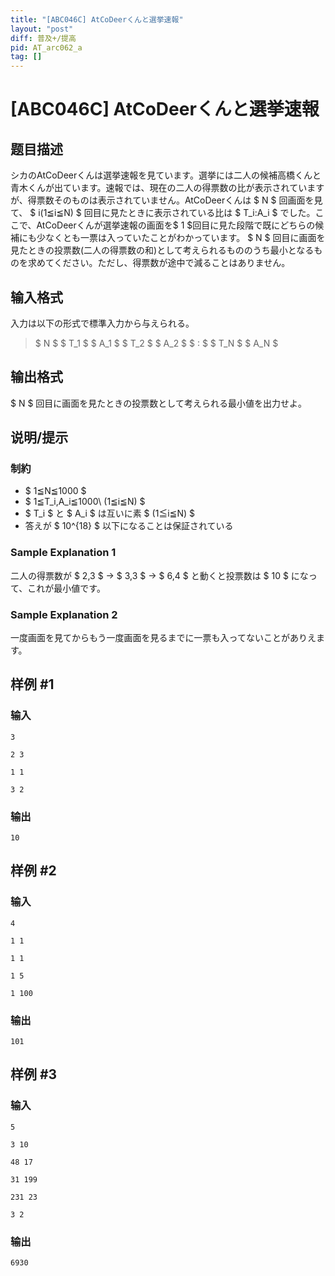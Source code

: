 ```yaml
---
title: "[ABC046C] AtCoDeerくんと選挙速報"
layout: "post"
diff: 普及+/提高
pid: AT_arc062_a
tag: []
---
```


# [ABC046C] AtCoDeerくんと選挙速報

## 题目描述

[problemUrl]: https://atcoder.jp/contests/abc046/tasks/arc062_a

シカのAtCoDeerくんは選挙速報を見ています。選挙には二人の候補高橋くんと青木くんが出ています。速報では、現在の二人の得票数の比が表示されていますが、得票数そのものは表示されていません。AtCoDeerくんは $ N $ 回画面を見て、 $ i(1≦i≦N) $ 回目に見たときに表示されている比は $ T_i:A_i $ でした。ここで、AtCoDeerくんが選挙速報の画面を$ 1 $回目に見た段階で既にどちらの候補にも少なくとも一票は入っていたことがわかっています。 $ N $ 回目に画面を見たときの投票数(二人の得票数の和)として考えられるもののうち最小となるものを求めてください。ただし、得票数が途中で減ることはありません。

## 输入格式

入力は以下の形式で標準入力から与えられる。

> $ N $ $ T_1 $ $ A_1 $ $ T_2 $ $ A_2 $ $ : $ $ T_N $ $ A_N $

## 输出格式

$ N $ 回目に画面を見たときの投票数として考えられる最小値を出力せよ。

## 说明/提示

### 制約

- $ 1≦N≦1000 $
- $ 1≦T_i,A_i≦1000\ (1≦i≦N) $
- $ T_i $ と $ A_i $ は互いに素 $ (1≦i≦N) $
- 答えが $ 10^{18} $ 以下になることは保証されている

### Sample Explanation 1

二人の得票数が $ 2,3 $ -&gt; $ 3,3 $ -&gt; $ 6,4 $ と動くと投票数は $ 10 $ になって、これが最小値です。

### Sample Explanation 2

一度画面を見てからもう一度画面を見るまでに一票も入ってないことがありえます。

## 样例 #1

### 输入

```
3
2 3
1 1
3 2
```

### 输出

```
10
```

## 样例 #2

### 输入

```
4
1 1
1 1
1 5
1 100
```

### 输出

```
101
```

## 样例 #3

### 输入

```
5
3 10
48 17
31 199
231 23
3 2
```

### 输出

```
6930
```


